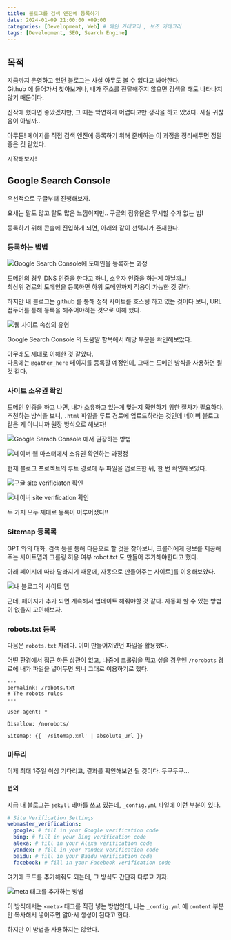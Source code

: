 ```yaml
---
title: 블로그를 검색 엔진에 등록하기
date: 2024-01-09 21:00:00 +09:00
categories: [Development, Web] # 메인 카테고리 , 보조 카테고리
tags: [Development, SEO, Search Engine]
---
```


## 목적

지금까지 운영하고 있던 블로그는 사실 아무도 볼 수 없다고 봐야한다.  
Github 에 들어가서 찾아보거나, 내가 주소를 전달해주지 않으면 검색을 해도 나타나지 않기 때문이다.

진작에 했다면 좋았겠지만, 그 때는 막연하게 어렵다고만 생각을 하고 있었다.
사실 귀찮음이 아닐까..

아무튼! 페이지를 직접 검색 엔진에 등록하기 위해 준비하는 이 과정을 정리해두면 정말 좋은 것 같았다.

시작해보자!

## Google Search Console

우선적으로 구글부터 진행해보자.

요새는 말도 많고 탈도 많은 느낌이지만.. 구글의 점유율은 무시할 수가 없는 법!

등록하기 위해 콘솔에 진입하게 되면, 아래와 같이 선택지가 존재한다.  

### 등록하는 법법

![Google Search Console에 도메인을 등록하는 과정](../assets/img/posts/2025-01-09-blog-검색엔진에-등록하기.png)

도메인의 경우 DNS 인증을 한다고 하니, 소유자 인증을 하는게 아닐까..!  
최상위 경로의 도메인을 등록하면 하위 도메인까지 적용이 가능한 것 같다.

하지만 내 블로그는 github 를 통해 정적 사이트를 호스팅 하고 있는 것이다 보니, URL 접두어를 통해 등록을 해주어야하는 것으로 이해 했다.

![웹 사이트 속성의 유형](../assets/img/posts/2025-01-09-blog-검색엔진에-등록하기-3.png)

Google Search Console 의 도움말 항목에서 해당 부분을 확인해보았다.

아무래도 제대로 이해한 것 같았다.  
다음에는 `@gather_here` 페이지를 등록할 예정인데, 그때는 도메인 방식을 사용하면 될 것 같다.

### 사이트 소유권 확인

도메인 인증을 하고 나면, 내가 소유하고 있는게 맞는지 확인하기 위한 절차가 필요하다.  
추천하는 방식을 보니, `.html` 파일을 루트 경로에 업로드하라는 것인데 네이버 블로그 같은 게 아니니까 권장 방식으로 해보자!

![Google Serach Console 에서 권장하는 방법](../assets/img/posts/2025-01-09-blog-검색엔진에-등록하기-1.png)


![네이버 웹 마스터에서 소유권 확인하는 과정정](../assets/img/posts/2025-01-09-blog-검색엔진에-등록하기-4.png)

현재 블로그 프로젝트의 루트 경로에 두 파일을 업로드한 뒤, 한 번 확인해보았다.

![구글 site verificiaton 확인](../assets/img/posts/2025-01-09-blog-검색엔진에-등록하기-6.png)

![네이버 site verification 확인](../assets/img/posts/2025-01-09-blog-검색엔진에-등록하기-5.png)

두 가지 모두 제대로 등록이 이루어졌다!!

### Sitemap 등록록

GPT 와의 대화, 검색 등을 통해 다음으로 할 것을 찾아보니, 크롤러에게 정보를 제공해주는 사이트맵과 크롤링 허용 여부 robot.txt 도 만들어 추가해야한다고 했다.

아래 페이지에 따라 달라지기 때문에, 자동으로 만들어주는 사이트[1]를 이용해보았다.

![내 블로그의 사이트 맵](../assets/img/posts/2025-01-09-blog-검색엔진에-등록하기-7.png)

근데, 페이지가 추가 되면 계속해서 업데이트 해줘야할 것 같다.
자동화 할 수 있는 방법이 없을지 고민해보자.

### robots.txt 등록

다음은 `robots.txt` 차례다. 이미 만들어져있던 파일을 활용했다.

어떤 환경에서 접근 하든 상관이 없고, 나중에 크롤링을 막고 싶을 경우엔 `/norobots` 경로에 내가 파일을 넣어두면 되니 그대로 이용하기로 했다.

```plain
---
permalink: /robots.txt
# The robots rules
---

User-agent: *

Disallow: /norobots/

Sitemap: {{ '/sitemap.xml' | absolute_url }}
```

### 마무리

이제 최대 1주일 이상 기다리고, 결과를 확인해보면 될 것이다.
두구두구...

#### 번외

지금 내 블로그는 `jekyll` 테마를 쓰고 있는데, `_config.yml` 파일에 이런 부분이 있다.

```yml
# Site Verification Settings
webmaster_verifications:
  google: # fill in your Google verification code
  bing: # fill in your Bing verification code
  alexa: # fill in your Alexa verification code
  yandex: # fill in your Yandex verification code
  baidu: # fill in your Baidu verification code
  facebook: # fill in your Facebook verification code
```

여기에 코드를 추가해줘도 되는데, 그 방식도 간단히 다루고 가자.

![meta 태그를 추가하는 방법](../assets/img/posts/2025-01-09-blog-검색엔진에-등록하기-2.png)

이 방식에서는 `<meta>` 태그를 직접 넣는 방법인데, 나는 `_config.yml` 에 `content` 부분만 복사해서 넣어주면 알아서 생성이 된다고 한다.

하지만 이 방법을 사용하지는 않았다.

[1]: https://www.xml-sitemaps.com/